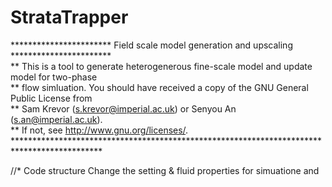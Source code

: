 # StrataTrapper

*********************** Field scale model generation and upscaling *********************** <br>
** This is a tool to generate heterogenerous fine-scale model and update model for two-phase<br>
** flow simluation. You should have received a copy of the GNU General Public License from  <br>
** Sam Krevor (s.krevor@imperial.ac.uk) or Senyou An (s.an@imperial.ac.uk).                 <br>
** If not, see <http://www.gnu.org/licenses/>.                                              <br> 
********************************************************************************************<br> 

//* Code structure
Change the setting & fluid properties for simuatione and  

